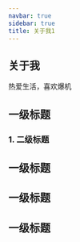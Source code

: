 ```yaml
---
navbar: true
sidebar: true
title: 关于我1
---
```

## 关于我
热爱生活，喜欢爆机

## 一级标题

### 1. 二级标题
## 一级标题
## 一级标题
## 一级标题
